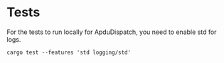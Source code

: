 # Tests

For the tests to run locally for ApduDispatch, you need to enable std for logs.

```
cargo test --features 'std logging/std'
```
